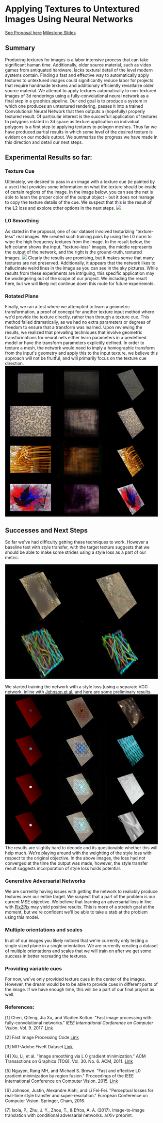 <script type="text/javascript" async="" src="https://cdnjs.cloudflare.com/ajax/libs/mathjax/2.7.2/MathJax.js?config=TeX-MML-AM_CHTML"></script>
# Applying Textures to Untextured Images Using Neural Networks
[See Proposal here](https://philkuz.github.io/184final/proposal)
[Milestone Slides](https://philkuz.github.io/184final/MilestoneSlides.pdf)<br />  

## Summary

Producing textures for images is a labor intensive process that can take significant human time. Additionally, older source material, such as video games from antiquated hardware, lacks textural detail of the level modern systems contain. Finding a fast and effective way to automatically apply textures to untextured images could significantly reduce labor for projects that require handmade textures and additionaly efficiently reviatlaize older source material. We attempt to apply textures automatically to non-textured images of 3d renderings using a fully-convolutional neural network as a final step in a graphics pipeline. Our end goal is to produce a system in which one produces an untextured rendering, passes it into a trained Convolutional Neural Network that then outputs a (hopefully) properly textured result. Of particular interest is the succesfull application of textures to polygons rotated in 3d space as texture application on individual polygons is a first step to applying textures to polygon meshes. Thus far we have produced partial results in which some level of the desired texture is evident on our models output. We summarize the progress we have made in this direction and detail our next steps.


## Experimental Results so far:

### Texture Cue 
Ultimately, we desired to pass in an image with a texture cue (ie painted by a user) that provides some information on what the texture should be inside of certain regions of the image. In the image below, you can see the net is able to learn the proper color of the output object - but it does not manage to copy the texture details of the cue. We suspect that this is the result of the L2 loss and explore other options in the next steps.
[![](https://d1b10bmlvqabco.cloudfront.net/attach/jcawl9n5m3s4s3/icguy9n240e1rp/jg490i8n2v22/all.jpg)](https://github.com/philkuz/184final/blob/master/images/geometry-v1.jpg)
### L0 Smoothing
As stated in the proposal, one of our dataset involved texturizing "texture-less" real images. We created such training pairs by using the L0 norm to wipe the high frequency textures from the image. In the result below, the left column shows the input, "texture-less" images, the middle represents the output of the network, and the right
is the ground-truth, textured images.
[![](https://d1b10bmlvqabco.cloudfront.net/attach/jcawl9n5m3s4s3/icguy9n240e1rp/jg49kul9iu17/individualImage.png)](https://github.com/philkuz/184final/blob/master/images/l0texturize.jpg)
Clearly the results are promising, but it makes sense that many textures are not preserved. Additionally, it appears that the network likes to hallucinate weird lines in the image as you can see in the sky pictures. While results from these experiments are intriguing, this specific application may be wodingering out of the scope of our project. We including the result here, but we will likely not continue down this route for future experiemnts.
### Rotated Plane
Finally, we ran a test where we attempted to learn a geometric transformation, a proof of concept for another texture input method where we'd provide the texture directly, 
rather than through a texture cue. This method failed dramatically, as we had no extra parameters or degrees of freedom to ensure that a transform was learned. Upon reviewing the results, we realized that prevailing techniques that involve geometric transformations for neural nets either learn parameters in a predefined model or have the transform parameters explicitly defined. In order to texture a mesh, the network would need to imply a homographic transform from the input's geometry and apply this to the input texture, we believe this approach will not be fruitful, and will primarily focus on the texture cue direction.
[![](images/rotated_plane_crop.jpg)](https://github.com/philkuz/184final/blob/master/images/rotated_plane.jpg)
## Successes and Next Steps
So far we've had difficulty getting these techniques to work. However a baseline test with style transfer, with the target texture suggests that we should be able to 
make some strides using a style loss as a part of our metric. 

[![](images/style_transfer.png)](https://github.com/philkuz/184final/blob/master/images/style_transfer.png)

We started training the network with  a style loss (using a separate VGG network, inline with [Johnson et al.](https://arxiv.org/abs/1603.08155) and here are some preliminary results.
[![](images/geometry-style-v2_partway_crop.jpg)](https://github.com/philkuz/184final/blob/master/images/geometry-style-v2_partway_crop.jpg)
The results are slightly hard to decode and its questionable whether this will help much. We're playing around with the weighting of the style loss with respect to the original objective. In the above images, the loss had not converged at the time the output was made, however, the style transfer result suggests incorporation of style loss holds potential.
### Generative Adversarial Networks
We are currently having issues with getting the network to realiably produce textures over our entire target. We suspect that a part of the problem is our current MSE objective. We believe that learning an adversarial loss in line with [Pix2Pix](https://phillipi.github.io/pix2pix/) may yield positive results. This is more of a stretch goal at the moment, but we're confident we'll be
able to take a stab at the problem using this model.

### Multiple orientations and scales
In all of our images you likely noticed that we're currenlty only testing a single sized plane in a single orientation. We are currently creating a dataset of multiple orientations and scales that we will train on after we get some success in better recreating the textures.

### Providing variable cues
For now, we've only provided texture cues in the center of the images. However, the dream would be to be able to provide cues in different parts of the image. If we have enough time, this will be a part of our final project as well.


### References:
[1] Chen, Qifeng, Jia Xu, and Vladlen Koltun. "Fast image processing with fully-convolutional networks." *IEEE International Conference on Computer Vision*. Vol. 9. 2017. [Link](http://openaccess.thecvf.com/content_iccv_2017/html/Chen_Fast_Image_Processing_ICCV_2017_paper.html)

[2] Fast Image Processing Code [Link](https://github.com/CQFIO/FastImageProcessing)

[3] MIT-Adobe FiveK Dataset [Link](https://data.csail.mit.edu/graphics/fivek/)

[4] Xu, Li, et al. "Image smoothing via L 0 gradient minimization." ACM Transactions on Graphics (TOG). Vol. 30. No. 6. ACM, 2011. [Link](https://dl.acm.org/citation.cfm?id=2024208)

[5] Nguyen, Rang MH, and Michael S. Brown. "Fast and effective L0 gradient minimization by region fusion." Proceedings of the IEEE International Conference on Computer Vision. 2015. [Link](https://www.cv-foundation.org/openaccess/content_iccv_2015/papers/Nguyen_Fast_and_Effective_ICCV_2015_paper.pdf)

[6] Johnson, Justin, Alexandre Alahi, and Li Fei-Fei. "Perceptual losses for real-time style transfer and super-resolution." European Conference on Computer Vision. Springer, Cham, 2016.

[7] Isola, P., Zhu, J. Y., Zhou, T., & Efros, A. A. (2017). Image-to-image translation with conditional adversarial networks. arXiv preprint.
